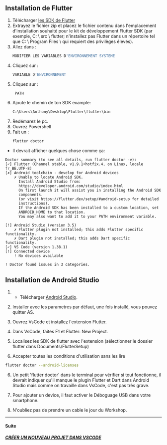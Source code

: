 ## Installation de Flutter

1. Télécharger [les SDK de Flutter](https://storage.googleapis.com/flutter_infra/releases/stable/windows/flutter_windows_v1.9.1+hotfix.4-stable.zip)
2. Extrayez le fichier zip et placez le fichier contenu dans l'emplacement d'installation souhaité pour le kit de développement Flutter SDK (par exemple, C: \ src \ flutter; n'installez pas Flutter dans un répertoire tel que C: \ Program Files \ qui requiert des privilèges élevés).
3. Allez dans :
   ```sh
   MODIFIER LES VARIABLES D'ENVIRONNEMENT SYSTEME
   ```
4. Cliquez sur :
   ```sh
   VARIABLE D'ENVIRONNEMENT
   ```
5. Cliquez sur :
   ```sh
    PATH
    ```
6. Ajoute le chemin de ton SDK example: 
   ```sh
   C:\Users\Anthony\Desktop\Flutter\flutter\bin
   ```
7. Redémarez le pc.
8.  Ouvrez Powershell
9.  Fait un :
    ```sh
    flutter doctor
    ```
  * Il devrait afficher quelques chose comme ça:

``` 
Doctor summary (to see all details, run flutter doctor -v):
[✓] Flutter (Channel stable, v1.9.1+hotfix.4, on Linux, locale fr_BE.UTF-8)
[✗] Android toolchain - develop for Android devices
    ✗ Unable to locate Android SDK.
      Install Android Studio from:
      https://developer.android.com/studio/index.html
      On first launch it will assist you in installing the Android SDK
      components.
      (or visit https://flutter.dev/setup/#android-setup for detailed
      instructions).
      If the Android SDK has been installed to a custom location, set
      ANDROID_HOME to that location.
      You may also want to add it to your PATH environment variable.

[!] Android Studio (version 3.5)
    ✗ Flutter plugin not installed; this adds Flutter specific functionality.
    ✗ Dart plugin not installed; this adds Dart specific functionality.
[✓] VS Code (version 1.38.1)
[!] Connected device
    ! No devices available

! Doctor found issues in 3 categories.
```
## Installation de Android Studio

1. * Télécharger [Android Studio](https://developer.android.com/studio).

2. Installer avec les parametres par défaut, une fois installé, vous pouvez quitter AS.

3. Ouvrez VsCode et installez l'extension Flutter.

4. Dans VsCode, faites F1 et Flutter: New Project.

5. Localisez les SDK de flutter avec l'extension (sélectionner le dossier flutter dans Documents/FlutterSetup)

6. Accepter toutes les conditions d'utilisation sans les lire

```sh
flutter doctor --android-licenses
```

6. Un petit 'flutter doctor' dans le terminal pour vérifier si tout fonctionne, il devrait indiquer qu'il manque le plugin Flutter et Dart dans Android Studio mais comme on travaille dans VsCode, c'est pas très grave.

7. Pour ajouter un device, il faut activer le Déboguage USB dans votre smartphone.

8. N'oubliez pas de prendre un cable le jour du Workshop.

***
#### Suite

##### [CRÉER UN NOUVEAU PROJET DANS VSCODE](nouveau_projet.md)